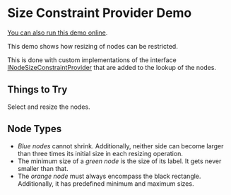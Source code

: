 <!--
 //////////////////////////////////////////////////////////////////////////////
 // @license
 // This demo file is part of yFiles for HTML 2.3.0.3.
 // Use is subject to license terms.
 //
 // Copyright (c) 2000-2020 by yWorks GmbH, Vor dem Kreuzberg 28,
 // 72070 Tuebingen, Germany. All rights reserved.
 //
 //////////////////////////////////////////////////////////////////////////////
-->
# Size Constraint Provider Demo

[You can also run this demo online](https://live.yworks.com/demos/input/sizeconstraintprovider/index.html).

This demo shows how resizing of nodes can be restricted.

This is done with custom implementations of the interface [INodeSizeConstraintProvider](https://docs.yworks.com/yfileshtml/#/api/INodeSizeConstraintProvider) that are added to the lookup of the nodes.

## Things to Try

Select and resize the nodes.

## Node Types

- _Blue nodes_ cannot shrink. Additionally, neither side can become larger than three times its initial size in each resizing operation.
- The minimum size of a _green node_ is the size of its label. It gets never smaller than that.
- The _orange node_ must always encompass the black rectangle. Additionally, it has predefined minimum and maximum sizes.
